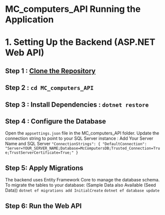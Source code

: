 # MC_computers_API Running the Application

# 1. Setting Up the Backend (ASP.NET Web API) 

## Step 1 : [Clone the Repository](https://github.com/sankagee/MC_computers_API.git)
## Step 2 : `cd MC_computers_API`
## Step 3 : Install Dependencies : `dotnet restore`
## Step 4 : Configure the Database
Open the `appsettings.json` file in the MC_computers_API folder.
Update the connection string to point to your SQL Server instance : Add Your Server Name and SQL Server
	`"ConnectionStrings": {
    "DefaultConnection": "Server=YOUR_SERVER_NAME;Database=McComputersDB;Trusted_Connection=True;TrustServerCertificate=True;"
}`

## Step 5: Apply Migrations
The backend uses Entity Framework Core to manage the database schema. To migrate the tables to your database: (Sample Data also Available (Seed Data))
	`dotnet ef migrations add InitialCreate`
	`dotnet ef database update`

## Step 6: Run the Web API
